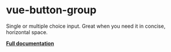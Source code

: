 # vue-button-group 
Single or multiple choice input. Great when you need it in concise, horizontal space.

**[Full documentation](https://konfy-ui.netlify.com/vue-button-group.html)**